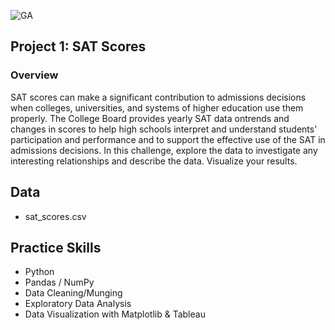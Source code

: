 ![GA](https://camo.githubusercontent.com/6ce15b81c1f06d716d753a61f5db22375fa684da/68747470733a2f2f67612d646173682e73332e616d617a6f6e6177732e636f6d2f70726f64756374696f6e2f6173736574732f6c6f676f2d39663838616536633963333837313639306533333238306663663535376633332e706e67) 

Project 1: SAT Scores
----
### Overview 
SAT scores can make a significant contribution to admissions decisions when colleges, universities, and systems of higher education use them properly. The College Board provides yearly SAT data ontrends and changes in scores to help high schools interpret and understand students' participation and performance and to support the effective use of the SAT in admissions decisions. In this challenge, explore the data to investigate any interesting relationships and describe the data. Visualize your results.

## Data

- sat_scores.csv

## Practice Skills
- Python
- Pandas / NumPy
- Data Cleaning/Munging
- Exploratory Data Analysis
- Data Visualization with Matplotlib & Tableau